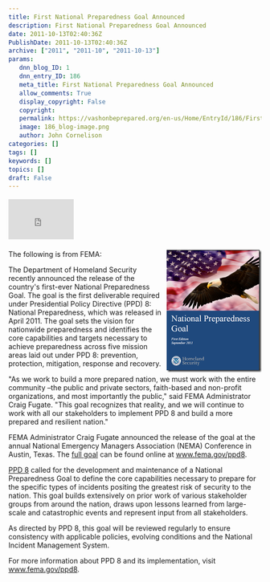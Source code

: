 ```yaml
---
title: First National Preparedness Goal Announced
description: First National Preparedness Goal Announced
date: 2011-10-13T02:40:36Z
PublishDate: 2011-10-13T02:40:36Z
archive: ["2011", "2011-10", "2011-10-13"]
params:
   dnn_blog_ID: 1
   dnn_entry_ID: 186
   meta_title: First National Preparedness Goal Announced
   allow_comments: True
   display_copyright: False
   copyright: 
   permalink: https://vashonbeprepared.org/en-us/Home/EntryId/186/First-National-Preparedness-Goal-Announced
   image: 186_blog-image.png
   author: John Cornelison
categories: []
tags: []
keywords: []
topics: []
draft: False
---
```


<div class="wlWriterHeaderFooter" style="float:none; margin:0px; padding:4px 0px 4px 0px;"><iframe src="http://www.facebook.com/widgets/like.php?href=http://vashoneoc.org/Blogs/VashonPreparedness/tabid/164/EntryId/186/First-National-Preparedness-Goal-Announced.aspx" scrolling="no" frameborder="0" style="border:none; width:130px; height:80px"></iframe></div><p><a href="www.fema.gov/ppd8" target="_blank"><img style="background-image: none; border-bottom: 0px; border-left: 0px; margin: 0px 0px 5px 5px; padding-left: 0px; padding-right: 0px; display: inline; float: right; border-top: 0px; border-right: 0px; padding-top: 0px" title="image" border="0" alt="image" align="right" src="/images/dnnBlog/1/186/Windows-Live-Writer-98aacebcaea6_1128A-image_3.png" width="189" height="244" /></a>The following is from FEMA:</p>  <p>The Department of Homeland Security recently announced the release of the country's first-ever National Preparedness Goal. The goal is the first deliverable required under Presidential Policy Directive (PPD) 8: National Preparedness, which was released in April 2011. The goal sets the vision for nationwide preparedness and identifies the core capabilities and targets necessary to achieve preparedness across five mission areas laid out under PPD 8: prevention, protection, mitigation, response and recovery.</p>  <p>&quot;As we work to build a more prepared nation, we must work with the entire community –the public and private sectors, faith-based and non-profit organizations, and most importantly the public,&quot; said FEMA Administrator Craig Fugate. &quot;This goal recognizes that reality, and we will continue to work with all our stakeholders to implement PPD 8 and build a more prepared and resilient nation.&quot;</p>  <p>FEMA Administrator Craig Fugate announced the release of the goal at the annual National Emergency Managers Association (NEMA) Conference in Austin, Texas. The <a href="http://links.govdelivery.com:80/track?type=click&amp;enid=bWFpbGluZ2lkPTIwMTExMDEyLjMzNjU5MjEmbWVzc2FnZWlkPU1EQi1QUkQtQlVMLTIwMTExMDEyLjMzNjU5MjEmZGF0YWJhc2VpZD0xMDAxJnNlcmlhbD0xMjc3MTAyMzgzJmVtYWlsaWQ9ZmVtYS1taXRpZ2F0aW9uQHZhc2hvbmRlc2lnbi5jb20mdXNlcmlkPWZlbWEtbWl0aWdhdGlvbkB2YXNob25kZXNpZ24uY29tJmZsPSZleHRyYT1NdWx0aXZhcmlhdGVJZD0mJiY=&amp;&amp;&amp;107&amp;&amp;&amp;http://www.fema.gov/pdf/prepared/npg.pdf">full goal</a> can be found online at <a href="http://links.govdelivery.com:80/track?type=click&amp;enid=bWFpbGluZ2lkPTIwMTExMDEyLjMzNjU5MjEmbWVzc2FnZWlkPU1EQi1QUkQtQlVMLTIwMTExMDEyLjMzNjU5MjEmZGF0YWJhc2VpZD0xMDAxJnNlcmlhbD0xMjc3MTAyMzgzJmVtYWlsaWQ9ZmVtYS1taXRpZ2F0aW9uQHZhc2hvbmRlc2lnbi5jb20mdXNlcmlkPWZlbWEtbWl0aWdhdGlvbkB2YXNob25kZXNpZ24uY29tJmZsPSZleHRyYT1NdWx0aXZhcmlhdGVJZD0mJiY=&amp;&amp;&amp;108&amp;&amp;&amp;http://www.fema.gov/ppd8">www.fema.gov/ppd8</a>.</p>  <p><a href="http://links.govdelivery.com:80/track?type=click&amp;enid=bWFpbGluZ2lkPTIwMTExMDEyLjMzNjU5MjEmbWVzc2FnZWlkPU1EQi1QUkQtQlVMLTIwMTExMDEyLjMzNjU5MjEmZGF0YWJhc2VpZD0xMDAxJnNlcmlhbD0xMjc3MTAyMzgzJmVtYWlsaWQ9ZmVtYS1taXRpZ2F0aW9uQHZhc2hvbmRlc2lnbi5jb20mdXNlcmlkPWZlbWEtbWl0aWdhdGlvbkB2YXNob25kZXNpZ24uY29tJmZsPSZleHRyYT1NdWx0aXZhcmlhdGVJZD0mJiY=&amp;&amp;&amp;109&amp;&amp;&amp;http://blog.dhs.gov/2011/04/presidential-policy-directive-8.html">PPD 8</a> called for the development and maintenance of a National Preparedness Goal to define the core capabilities necessary to prepare for the specific types of incidents positing the greatest risk of security to the nation. This goal builds extensively on prior work of various stakeholder groups from around the nation, draws upon lessons learned from large-scale and catastrophic events and represent input from all stakeholders.</p>  <p>As directed by PPD 8, this goal will be reviewed regularly to ensure consistency with applicable policies, evolving conditions and the National Incident Management System.</p>  <p>For more information about PPD 8 and its implementation, visit <a href="http://links.govdelivery.com:80/track?type=click&amp;enid=bWFpbGluZ2lkPTIwMTExMDEyLjMzNjU5MjEmbWVzc2FnZWlkPU1EQi1QUkQtQlVMLTIwMTExMDEyLjMzNjU5MjEmZGF0YWJhc2VpZD0xMDAxJnNlcmlhbD0xMjc3MTAyMzgzJmVtYWlsaWQ9ZmVtYS1taXRpZ2F0aW9uQHZhc2hvbmRlc2lnbi5jb20mdXNlcmlkPWZlbWEtbWl0aWdhdGlvbkB2YXNob25kZXNpZ24uY29tJmZsPSZleHRyYT1NdWx0aXZhcmlhdGVJZD0mJiY=&amp;&amp;&amp;110&amp;&amp;&amp;http://www.fema.gov/ppd8">www.fema.gov/ppd8</a>.</p>
